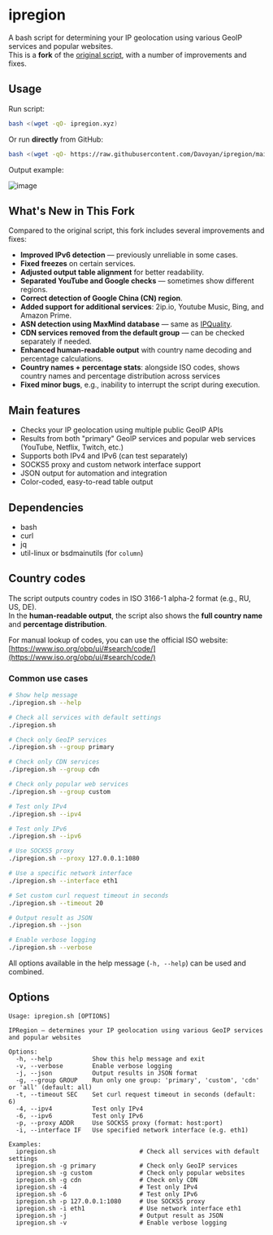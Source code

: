 # ipregion

A bash script for determining your IP geolocation using various GeoIP services and popular websites.  
This is a **fork** of the [original script](https://github.com/vernette/ipregion/), with a number of improvements and fixes.

## Usage
Run script:
```bash
bash <(wget -qO- ipregion.xyz)
```
Or run **directly** from GitHub:
```bash
bash <(wget -qO- https://raw.githubusercontent.com/Davoyan/ipregion/main/ipregion.sh)
```


Output example:

![image](https://i.imgur.com/UJ1HqGJ.png)

## What's New in This Fork

Compared to the original script, this fork includes several improvements and fixes:

- **Improved IPv6 detection** — previously unreliable in some cases.  
- **Fixed freezes** on certain services.  
- **Adjusted output table alignment** for better readability.  
- **Separated YouTube and Google checks** — sometimes show different regions.  
- **Correct detection of Google China (CN) region**.  
- **Added support for additional services**: 2ip.io, Youtube Music, Bing, and Amazon Prime.  
- **ASN detection using MaxMind database** — same as [IPQuality](https://github.com/xykt/IPQuality/).  
- **CDN services removed from the default group** — can be checked separately if needed.  
- **Enhanced human-readable output** with country name decoding and percentage calculations.  
- **Country names + percentage stats**: alongside ISO codes, shows country names and percentage distribution across services
- **Fixed minor bugs**, e.g., inability to interrupt the script during execution.

## Main features

- Checks your IP geolocation using multiple public GeoIP APIs
- Results from both "primary" GeoIP services and popular web services (YouTube, Netflix, Twitch, etc.)
- Supports both IPv4 and IPv6 (can test separately)
- SOCKS5 proxy and custom network interface support
- JSON output for automation and integration
- Color-coded, easy-to-read table output

## Dependencies

- bash
- curl
- jq
- util-linux or bsdmainutils (for `column`)

## Country codes

The script outputs country codes in ISO 3166-1 alpha-2 format (e.g., RU, US, DE).  
In the **human-readable output**, the script also shows the **full country name** and **percentage distribution**.  

For manual lookup of codes, you can use the official ISO website: [https://www.iso.org/obp/ui/#search/code/](https://www.iso.org/obp/ui/#search/code/)

### Common use cases

```bash
# Show help message
./ipregion.sh --help

# Check all services with default settings
./ipregion.sh

# Check only GeoIP services
./ipregion.sh --group primary

# Check only CDN services
./ipregion.sh --group cdn

# Check only popular web services
./ipregion.sh --group custom

# Test only IPv4
./ipregion.sh --ipv4

# Test only IPv6
./ipregion.sh --ipv6

# Use SOCKS5 proxy
./ipregion.sh --proxy 127.0.0.1:1080

# Use a specific network interface
./ipregion.sh --interface eth1

# Set custom curl request timeout in seconds
./ipregion.sh --timeout 20

# Output result as JSON
./ipregion.sh --json

# Enable verbose logging
./ipregion.sh --verbose
```

All options available in the help message (`-h, --help`) can be used and combined.

## Options

```
Usage: ipregion.sh [OPTIONS]

IPRegion — determines your IP geolocation using various GeoIP services and popular websites

Options:
  -h, --help           Show this help message and exit
  -v, --verbose        Enable verbose logging
  -j, --json           Output results in JSON format
  -g, --group GROUP    Run only one group: 'primary', 'custom', 'cdn' or 'all' (default: all)
  -t, --timeout SEC    Set curl request timeout in seconds (default: 6)
  -4, --ipv4           Test only IPv4
  -6, --ipv6           Test only IPv6
  -p, --proxy ADDR     Use SOCKS5 proxy (format: host:port)
  -i, --interface IF   Use specified network interface (e.g. eth1)

Examples:
  ipregion.sh                       # Check all services with default settings
  ipregion.sh -g primary            # Check only GeoIP services
  ipregion.sh -g custom             # Check only popular websites
  ipregion.sh -g cdn                # Check only CDN
  ipregion.sh -4                    # Test only IPv4
  ipregion.sh -6                    # Test only IPv6
  ipregion.sh -p 127.0.0.1:1080     # Use SOCKS5 proxy
  ipregion.sh -i eth1               # Use network interface eth1
  ipregion.sh -j                    # Output result as JSON
  ipregion.sh -v                    # Enable verbose logging
```
